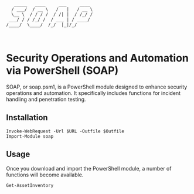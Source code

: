 ```
   
   _____   ____     ___     ____ 
  / ___/  / __ \   /   |   / __ \
  \__ \  / / / /  / /| |  / /_/ /
 ___/ / / /_/ /  / ___ | / ____/ 
/____/  \____/  /_/  |_|/_/      
   
   
```
# Security Operations and Automation via PowerShell (SOAP)
SOAP, or soap.psm1, is a PowerShell module designed to enhance security operations and automation. It specifically includes functions for incident handling and penetration testing. 

## Installation
```pwsh
Invoke-WebRequest -Url $URL -Outfile $Outfile
Import-Module soap
```

## Usage
Once you download and import the PowerShell module, a number of functions will become available. 
```pwsh
Get-AssetInventory
```
